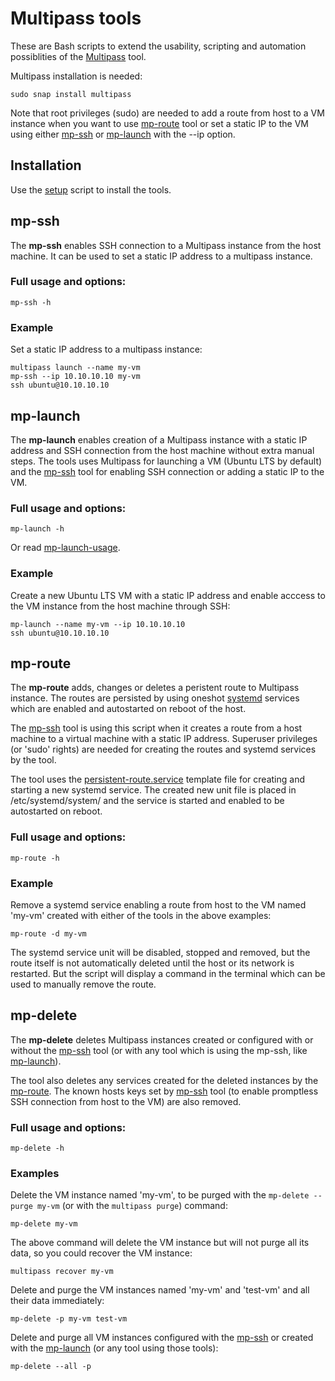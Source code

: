 # Multipass tools
These are Bash scripts to extend the usability, scripting and automation possiblities of the [Multipass](https://multipass.run/) tool.

Multipass installation is needed:
```
sudo snap install multipass
```
Note that root privileges (sudo) are needed to add a route from host to a VM instance when you want to use [mp-route](#mp-route) tool or set a static IP to the VM using either [mp-ssh](#mp-ssh) or [mp-launch](#mp-launch) with the --ip option.

## Installation

Use the [setup](../README.md#setup) script to install the tools.

## mp-ssh
The **mp-ssh** enables SSH connection to a Multipass instance from the host machine.
It can be used to set a static IP address to a multipass instance.

### Full usage and options:
```
mp-ssh -h
```

### Example
Set a static IP address to a multipass instance:
```
multipass launch --name my-vm
mp-ssh --ip 10.10.10.10 my-vm
ssh ubuntu@10.10.10.10
```

## mp-launch
The **mp-launch** enables creation of a Multipass instance with a static IP address and SSH connection from the host machine without extra manual steps. The tools uses Multipass for launching a VM (Ubuntu LTS by default) and the [mp-ssh](#mp-ssh) tool for enabling SSH connection or adding a static IP to the VM.

### Full usage and options:
```
mp-launch -h
```
Or read [mp-launch-usage](mp-launch-usage).

### Example
Create a new Ubuntu LTS VM with a static IP address and enable acccess to the VM instance from the host machine through SSH:
```
mp-launch --name my-vm --ip 10.10.10.10
ssh ubuntu@10.10.10.10
```

## mp-route
The **mp-route** adds, changes or deletes a peristent route to Multipass instance. The routes are persisted by using oneshot [systemd](https://systemd.io/) services which are enabled and autostarted on reboot of the host. 

The [mp-ssh](#mp-ssh) tool is using this script when it creates a route from a host machine to a virtual machine with a static IP address. Superuser privileges (or 'sudo' rights) are needed for creating the routes and systemd services by the tool.

The tool uses the [persistent-route.service](persistent-route.service) template file for creating and starting a new systemd service. The created new unit file is placed in /etc/systemd/system/ and the service is started and enabled to be autostarted on reboot.

### Full usage and options:
```
mp-route -h
```

### Example
Remove a systemd service enabling a route from host to the VM named 'my-vm' created with either of the tools in the above examples:
```
mp-route -d my-vm
```
The systemd service unit will be disabled, stopped and removed, but the route itself is not automatically deleted until the host or its network is restarted. But the script will display a command in the terminal which can be used to manually remove the route.

## mp-delete
The **mp-delete** deletes Multipass instances created or configured with or without the [mp-ssh](#mp-ssh) tool (or with any tool which is using the mp-ssh, like [mp-launch](#mp-launch)).

The tool also deletes any services created for the deleted instances by the [mp-route](#mp-route). The known hosts keys set by [mp-ssh](#mp-ssh) tool (to enable promptless SSH connection from host to the VM) are also removed.

### Full usage and options:
```
mp-delete -h
```

### Examples
Delete the VM instance named 'my-vm', to be purged with the `mp-delete --purge my-vm` (or with the `multipass purge`) command:
```
mp-delete my-vm
```
The above command will delete the VM instance but will not purge all its data, so you could recover the VM instance:
```
multipass recover my-vm
```
Delete and purge the VM instances named 'my-vm' and 'test-vm' and all their data immediately:
```
mp-delete -p my-vm test-vm
```
Delete and purge all VM instances configured with the [mp-ssh](#mp-ssh) or created with the [mp-launch](#mp-launch) (or any tool using those tools):
```
mp-delete --all -p
```
